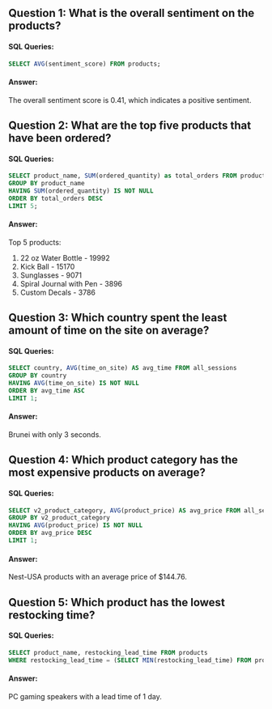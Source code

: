 ## Question 1: What is the overall sentiment on the products?

#### SQL Queries:
```sql
SELECT AVG(sentiment_score) FROM products;
```
#### Answer:

The overall sentiment score is 0.41, which indicates a positive sentiment.

## Question 2: What are the top five products that have been ordered?


#### SQL Queries:
```sql
SELECT product_name, SUM(ordered_quantity) as total_orders FROM products
GROUP BY product_name
HAVING SUM(ordered_quantity) IS NOT NULL
ORDER BY total_orders DESC
LIMIT 5;
```
#### Answer:

Top 5 products:
1. 22 oz Water Bottle - 19992
2. Kick Ball - 15170
3. Sunglasses - 9071
4. Spiral Journal with Pen - 3896
5. Custom Decals - 3786

## Question 3: Which country spent the least amount of time on the site on average?

#### SQL Queries:
```sql
SELECT country, AVG(time_on_site) AS avg_time FROM all_sessions
GROUP BY country
HAVING AVG(time_on_site) IS NOT NULL
ORDER BY avg_time ASC
LIMIT 1;
```

#### Answer:

Brunei with only 3 seconds.

## Question 4: Which product category has the most expensive products on average?

#### SQL Queries:
```sql
SELECT v2_product_category, AVG(product_price) AS avg_price FROM all_sessions
GROUP BY v2_product_category
HAVING AVG(product_price) IS NOT NULL
ORDER BY avg_price DESC
LIMIT 1;
```

#### Answer:

Nest-USA products with an average price of $144.76.

## Question 5: Which product has the lowest restocking time?

#### SQL Queries:

```sql
SELECT product_name, restocking_lead_time FROM products
WHERE restocking_lead_time = (SELECT MIN(restocking_lead_time) FROM products);
```

#### Answer:

PC gaming speakers with a lead time of 1 day.
